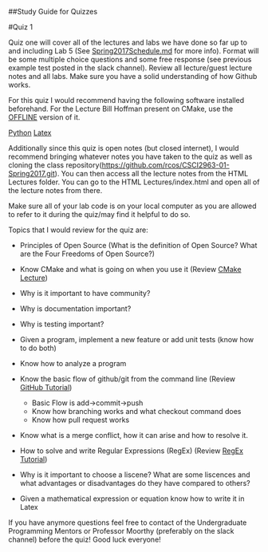 ##Study Guide for Quizzes

#Quiz 1

Quiz one will cover all of the lectures and labs we have done so far up to and including Lab 5
(See [Spring2017Schedule.md](Spring2017Schedule.md) for more info).
Format will be some multiple choice questions and some free response (see previous example test posted
in the slack channel). Review all lecture/guest lecture notes and all labs. Make sure
you have a solid understanding of how Github works.

For this quiz I would recommend having the following software installed beforehand.
For the Lecture Bill Hoffman present on CMake, use the [OFFLINE](Lectures/Lecture-Build-Systems/source/index.rst) version of it.

[Python](https://www.python.org/downloads/)
[Latex](https://www.latex-project.org/get/)

Additionally since this quiz is open notes (but closed internet), I would recommend bringing whatever notes you have
taken to the quiz as well as cloning the class repository(https://github.com/rcos/CSCI2963-01-Spring2017.git).
You can then access all the lecture notes from the HTML Lectures folder. You can go to the HTML Lectures/index.html
and open all of the lecture notes from there.

Make sure all of your lab code is on your local computer as you are allowed to refer to it during the quiz/may
find it helpful to do so.
	
Topics that I would review for the quiz are:

* Principles of Open Source (What is the definition of Open Source? What are the Four Freedoms of Open Source?)

* Know CMake and what is going on when you use it (Review [CMake Lecture](http://rcos.github.io/CSCI2963-01/Lectures/Lecture-Build-Systems/index.html#1))

* Why is it important to have community? 

* Why is documentation important?

* Why is testing important? 

* Given a program, implement a new feature or add unit tests (know how to do both)

* Know how to analyze a program

* Know the basic flow of github/git from the command line (Review [GitHub Tutorial](https://try.github.io/levels/1/challenges/1))
	* Basic Flow is add->commit->push
	* Know how branching works and what checkout command does
	* Know how pull request works

* Know what is a merge conflict, how it can arise and how to resolve it.

* How to solve and write Regular Expressions (RegEx) (Review [RegEx Tutorial](https://regexone.com/))

* Why is it important to choose a liscene? What are some liscences and what advantages or disadvantages do they have
	compared to others?

* Given a mathematical expression or equation know how to write it in Latex


If you have anymore questions feel free to contact of the Undergraduate Programming Mentors
or Professor Moorthy (preferably on the slack channel) before the quiz! Good luck everyone!